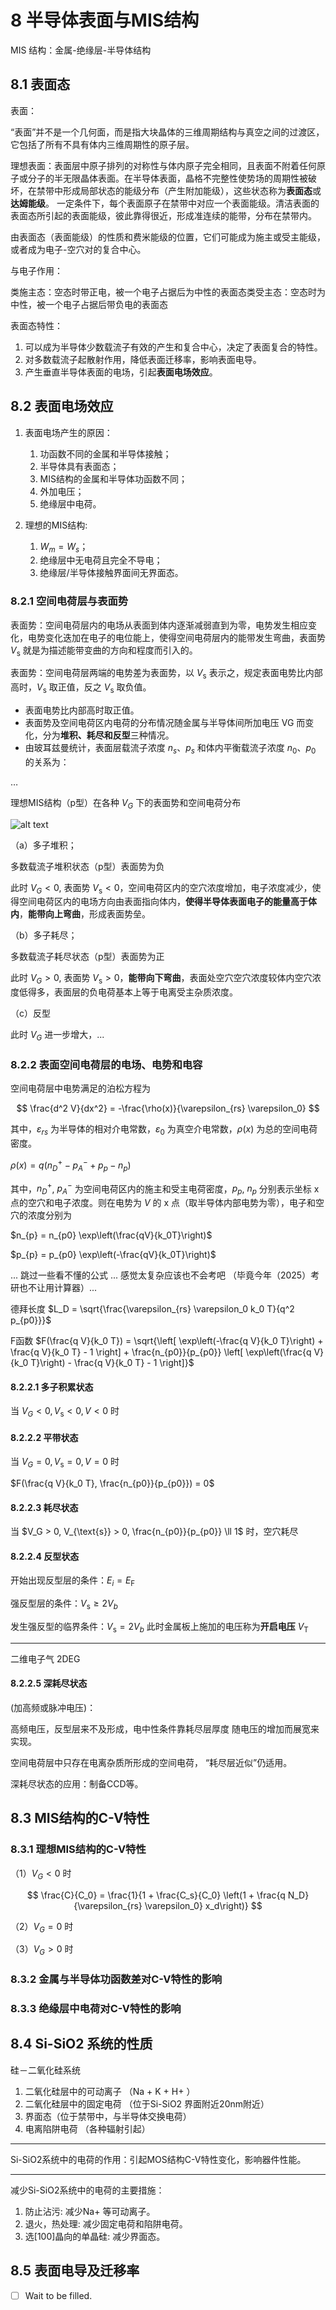 # 8 半导体表面与MIS结构

MIS 结构：金属-绝缘层-半导体结构

## 8.1 表面态

表面：

“表面”并不是一个几何面，而是指大块晶体的三维周期结构与真空之间的过渡区，它包括了所有不具有体内三维周期性的原子层。

理想表面：表面层中原子排列的对称性与体内原子完全相同，且表面不附着任何原子或分子的半无限晶体表面。在半导体表面，晶格不完整性使势场的周期性被破坏，在禁带中形成局部状态的能级分布（产生附加能级），这些状态称为**表面态**或**达姆能级**。
一定条件下，每个表面原子在禁带中对应一个表面能级。清洁表面的表面态所引起的表面能级，彼此靠得很近，形成准连续的能带，分布在禁带内。

由表面态（表面能级）的性质和费米能级的位置，它们可能成为施主或受主能级，或者成为电子-空穴对的复合中心。

与电子作用：

类施主态：空态时带正电，被一个电子占据后为中性的表面态类受主态：空态时为中性，被一个电子占据后带负电的表面态

表面态特性：

1. 可以成为半导体少数载流子有效的产生和复合中心，决定了表面复合的特性。
2. 对多数载流子起散射作用，降低表面迁移率，影响表面电导。
3. 产生垂直半导体表面的电场，引起**表面电场效应**。

## 8.2 表面电场效应

1. 表面电场产生的原因：
   1. 功函数不同的金属和半导体接触；
   2. 半导体具有表面态；
   3. MIS结构的金属和半导体功函数不同；
   4. 外加电压；
   5. 绝缘层中电荷。

2. 理想的MIS结构:
   1. $W_{m} = W_{s}$；
   2. 绝缘层中无电荷且完全不导电；
   3. 绝缘层/半导体接触界面间无界面态。

### 8.2.1 空间电荷层与表面势

表面势：空间电荷层内的电场从表面到体内逐渐减弱直到为零，电势发生相应变化，电势变化迭加在电子的电位能上，使得空间电荷层内的能带发生弯曲，表面势 $V_{\text{s}}$ 就是为描述能带变曲的方向和程度而引入的。

表面势：空间电荷层两端的电势差为表面势，以 $V_{\text{s}}$ 表示之，规定表面电势比内部高时，$V_{\text{s}}$ 取正值，反之 $V_{\text{s}}$ 取负值。

* 表面电势比内部高时取正值。
* 表面势及空间电荷区内电荷的分布情况随金属与半导体间所加电压 VG 而变化，分为**堆积、耗尽和反型**三种情况。
* 由玻耳兹曼统计，表面层载流子浓度 $n_s$、$p_s$ 和体内平衡载流子浓度 $n_0$、$p_0$ 的关系为：

$\dots$

理想MIS结构（p型）在各种 $V_G$ 下的表面势和空间电荷分布

![alt text](../assets/978-7121381843-image-8-5.png)

（a）多子堆积；

多数载流子堆积状态（p型）表面势为负

此时 $V_G < 0$, 表面势 $V_{\text{s}} < 0$，空间电荷区内的空穴浓度增加，电子浓度减少，使得空间电荷区内的电场方向由表面指向体内，**使得半导体表面电子的能量高于体内**，**能带向上弯曲**，形成表面势垒。

（b）多子耗尽；

多数载流子耗尽状态（p型）表面势为正

此时 $V_G > 0$, 表面势 $V_{\text{s}} > 0$，**能带向下弯曲**，表面处空穴空穴浓度较体内空穴浓度低得多，表面层的负电荷基本上等于电离受主杂质浓度。

（c）反型

此时 $V_G$ 进一步增大，...

### 8.2.2 表面空间电荷层的电场、电势和电容

空间电荷层中电势满足的泊松方程为

$$
\frac{d^2 V}{dx^2} = -\frac{\rho(x)}{\varepsilon_{rs} \varepsilon_0}
$$

其中，$\varepsilon_{rs}$ 为半导体的相对介电常数，$\varepsilon_0$ 为真空介电常数，$\rho(x)$ 为总的空间电荷密度。

$\rho(x) = q(n_D^+ - p_A^- + p_p - n_p)$

其中，$n_D^+$, $p_A^-$ 为空间电荷区内的施主和受主电荷密度，$p_p$, $n_p$ 分别表示坐标 x 点的空穴和电子浓度。则在电势为 $V$ 的 x 点（取半导体内部电势为零），电子和空穴的浓度分别为

$n_{p} = n_{p0} \exp\left(\frac{qV}{k_0T}\right)$

$p_{p} = p_{p0} \exp\left(-\frac{qV}{k_0T}\right)$

... 跳过一些看不懂的公式 ... 感觉太复杂应该也不会考吧 （毕竟今年（2025）考研也不让用计算器）...

德拜长度 $L_D = \sqrt{\frac{\varepsilon_{rs} \varepsilon_0 k_0 T}{q^2 p_{p0}}}$

F函数 $F(\frac{q V}{k_0 T}) = \sqrt{\left[ \exp\left(-\frac{q V}{k_0 T}\right) + \frac{q V}{k_0 T} - 1 \right] + \frac{n_{p0}}{p_{p0}} \left[ \exp\left(\frac{q V}{k_0 T}\right) - \frac{q V}{k_0 T} - 1 \right]}$

#### 8.2.2.1 多子积累状态

当 $V_G < 0, V_{\text{s}} < 0, V < 0$ 时

#### 8.2.2.2 平带状态

当 $V_G = 0, V_{\text{s}} = 0, V = 0$ 时

$F(\frac{q V}{k_0 T}, \frac{n_{p0}}{p_{p0}}) = 0$

#### 8.2.2.3 耗尽状态

当 $V_G > 0, V_{\text{s}} > 0, \frac{n_{p0}}{p_{p0}} \ll 1$ 时，空穴耗尽

#### 8.2.2.4 反型状态

开始出现反型层的条件：$E_i = E_\text{F}$

强反型层的条件：$V_{\text{s}} \geq 2 V_b$

发生强反型的临界条件：$V_{\text{s}} = 2 V_b$ 此时金属板上施加的电压称为**开启电压** $V_{\text{T}}$

---

二维电子气 2DEG

#### 8.2.2.5 深耗尽状态

(加高频或脉冲电压)：

高频电压，反型层来不及形成，电中性条件靠耗尽层厚度 随电压的增加而展宽来实现。

空间电荷层中只存在电离杂质所形成的空间电荷， “耗尽层近似”仍适用。

深耗尽状态的应用：制备CCD等。

## 8.3 MIS结构的C-V特性

### 8.3.1 理想MIS结构的C-V特性

（1）$V_G < 0$ 时

$$
\frac{C}{C_0} = \frac{1}{1 + \frac{C_s}{C_0} \left(1 + \frac{q N_D}{\varepsilon_{rs} \varepsilon_0} x_d\right)}
$$

（2）$V_G = 0$ 时

（3）$V_G > 0$ 时

### 8.3.2 金属与半导体功函数差对C-V特性的影响

### 8.3.3 绝缘层中电荷对C-V特性的影响

## 8.4 Si-SiO2 系统的性质

硅－二氧化硅系统

1. 二氧化硅层中的可动离子 （Na + K + H+ ）
2. 二氧化硅层中的固定电荷 （位于Si-SiO2 界面附近20nm附近）
3. 界面态（位于禁带中，与半导体交换电荷）
4. 电离陷阱电荷 （各种辐射引起）

---

Si-SiO2系统中的电荷的作用：引起MOS结构C-V特性变化，影响器件性能。

---

减少Si-SiO2系统中的电荷的主要措施：

1. 防止沾污: 减少Na+ 等可动离子。
2. 退火，热处理: 减少固定电荷和陷阱电荷。
3. 选[100]晶向的单晶硅: 减少界面态。

## 8.5 表面电导及迁移率

* [ ] Wait to be filled.
